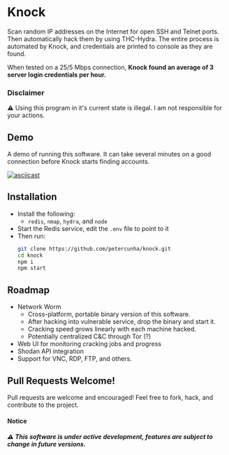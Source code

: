 # Knock
Scan random IP addresses on the Internet for open SSH and Telnet ports. Then automatically hack them by using THC-Hydra. The entire process is automated by Knock, and credentials are printed to console as they are found. 

When tested on a 25/5 Mbps connection, **Knock found an average of 3 server login credentials per hour.**


### Disclaimer
:warning: Using this program in it's current state is illegal. I am not responsible for your actions.


## Demo
A demo of running this software. It can take several minutes on a good connection before Knock starts finding accounts.

[![asciicast](https://asciinema.org/a/UCcMXi1wl2Zs3OZYjGigmaxUS.svg)](https://asciinema.org/a/UCcMXi1wl2Zs3OZYjGigmaxUS)

## Installation
- Install the following:
  - `redis`, `nmap`, `hydra`, and `node`
- Start the Redis service, edit the `.env` file to point to it
- Then run:
  ```bash
  git clone https://github.com/petercunha/knock.git
  cd knock
  npm i
  npm start
  ```

## Roadmap
- Network Worm
  - Cross-platform, portable binary version of this software.
  - After hacking into vulnerable service, drop the binary and start it.
  - Cracking speed grows linearly with each machine hacked.
  - Potentially centralized C&C through Tor (?)
- Web UI for monitoring cracking jobs and progress
- Shodan API integration
- Support for VNC, RDP, FTP, and others.

## Pull Requests Welcome!
Pull requests are welcome and encouraged! Feel free to fork, hack, and contribute to the project.

#### Notice
##### :warning: This software is under active development, features are subject to change in future versions.

